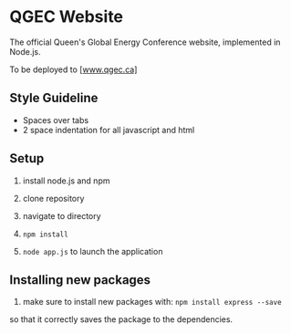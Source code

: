 # QGEC Website

The official Queen's Global Energy Conference website, implemented in Node.js.

To be deployed to [www.qgec.ca]

## Style Guideline

- Spaces over tabs
- 2 space indentation for all javascript and html

## Setup

1. install node.js and npm

2. clone repository

3. navigate to directory

4. `npm install`

5. `node app.js` to launch the application

## Installing new packages

1. make sure to install new packages with:
`npm install express --save`

so that it correctly saves the package to the dependencies.
